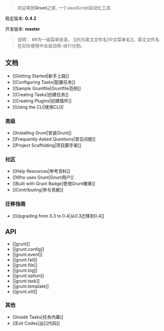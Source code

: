 > 欢迎来到**Grunt**之家, 一个JavaScript自动化工具.

稳定版本: **0.4.2**

开发版本: **master**

> 说明： ##为一级菜单目录， [[内为英文文件名|中文菜单名]]，英文文件名在实际使用中会自动用-进行分割。

## 文档
* [[Getting Started|新手上路]]
* [[Configuring Tasks|配置任务]]
* [[Sample Gruntfile|Gruntfile范例]]
* [[Creating Tasks|创建任务]]
* [[Creating Plugins|创建插件]]
* [[Using the CLI|使用CLI]]

### 高级
* [[Installing Grunt|安装Grunt]]
* [[Frequently Asked Questions|常见问题]]
* [[Project Scaffolding|项目脚手架]]

### 社区
* [[Help Resources|参考资料]]
* [[Who uses Grunt|Grunt用户]]
* [[Built with Grunt Badge|使用Grunt徽章]]
* [[Contributing|参与贡献]]

### 迁移指南
* [[Upgrading from 0.3 to 0.4|从0.3迁移到0.4]]

## API
* [[grunt]]
* [[grunt.config]]
* [[grunt.event]]
* [[grunt.fail]]
* [[grunt.file]]
* [[grunt.log]]
* [[grunt.option]]
* [[grunt.task]]
* [[grunt.template]]
* [[grunt.util]]

### 其他
* [[Inside Tasks|任务内幕]]
* [[Exit Codes|出口代码]]
